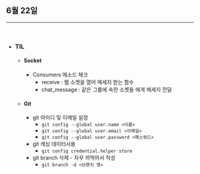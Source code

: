 ## 6월 22일


***

<br>

* ### TIL 
  * #### Socket 
    * Consumers 메소드 체크 
      * receive : 웹 소켓을 열어 메세지 받는 함수 
      * chat_message : 같은 그룹에 속한 소켓들 에게 메세지 전달 
  * #### Git
    * git 아이디 및 이메일 설정
      * `git config --global user.name <이름>`
      * `git config --global user.email <이메일>`
      * `git config --global user.password <패스워드>`
    * git 캐싱 데이터사용
      * `git config credential.helper store`
    * git branch 삭제 - 자꾸 까먹어서 작성
      * `git branch -d <브랜치 명>`
